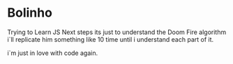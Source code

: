 # Bolinho
Trying to Learn JS
Next steps its just to understand the Doom Fire algorithm
i`ll replicate him something like 10 time until i understand each part of it.


i`m just in love with code again.